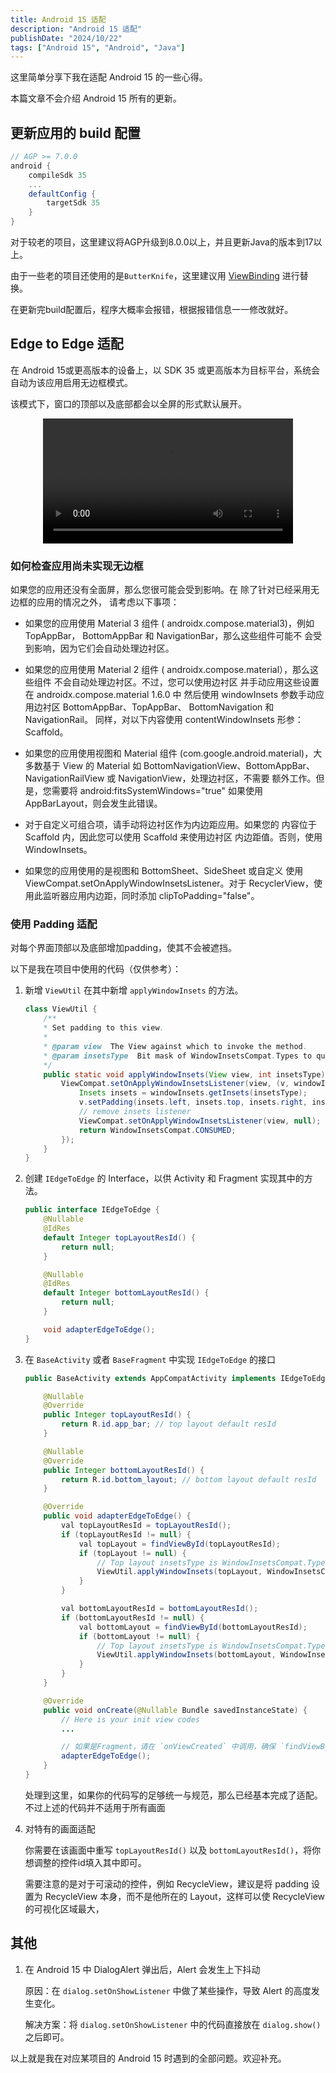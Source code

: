 ```yaml
---
title: Android 15 适配
description: "Android 15 适配"
publishDate: "2024/10/22"
tags: ["Android 15", "Android", "Java"]
---
```


这里简单分享下我在适配 Android 15 的一些心得。

本篇文章不会介绍 Android 15 所有的更新。

## 更新应用的 build 配置

```Groovy
// AGP >= 7.0.0
android {
    compileSdk 35
    ...
    defaultConfig {
        targetSdk 35
    }
}
```

对于较老的项目，这里建议将AGP升级到8.0.0以上，并且更新Java的版本到17以上。

由于一些老的项目还使用的是`ButterKnife`，这里建议用    [ViewBinding](https://developer.android.com/topic/libraries/view-binding?hl=zh-cn) 进行替换。

在更新完build配置后，程序大概率会报错，根据报错信息一一修改就好。

## Edge to Edge 适配

在 Android 15或更高版本的设备上，以 SDK 35 或更高版本为目标平台，系统会自动为该应用启用无边框模式。

该模式下，窗口的顶部以及底部都会以全屏的形式默认展开。

<div align="center">
    <video src="https://developer.android.com/static/images/guide/navigation/e2e-intro.mp4" width="400" controls="controls" type="video/mp4">
</div>

### 如何检查应用尚未实现无边框

如果您的应用还没有全面屏，那么您很可能会受到影响。在 除了针对已经采用无边框的应用的情况之外， 请考虑以下事项：

* 如果您的应用使用 Material 3 组件 ( androidx.compose.material3)，例如 TopAppBar， BottomAppBar 和 NavigationBar，那么这些组件可能不 会受到影响，因为它们会自动处理边衬区。
  
* 如果您的应用使用 Material 2 组件 ( androidx.compose.material），那么这些组件 不会自动处理边衬区。不过，您可以使用边衬区 并手动应用这些设置在 androidx.compose.material 1.6.0 中 然后使用 windowInsets 参数手动应用边衬区 BottomAppBar、TopAppBar、 BottomNavigation 和 NavigationRail。 同样，对以下内容使用 contentWindowInsets 形参： Scaffold。
  
* 如果您的应用使用视图和 Material 组件 (com.google.android.material)，大多数基于 View 的 Material 如 BottomNavigationView、BottomAppBar、 NavigationRailView 或 NavigationView，处理边衬区，不需要 额外工作。但是，您需要将 android:fitsSystemWindows="true" 如果使用 AppBarLayout，则会发生此错误。
  
* 对于自定义可组合项，请手动将边衬区作为内边距应用。如果您的 内容位于 Scaffold 内，因此您可以使用 Scaffold 来使用边衬区 内边距值。否则，使用 WindowInsets。
  
* 如果您的应用使用的是视图和 BottomSheet、SideSheet 或自定义 使用 ViewCompat.setOnApplyWindowInsetsListener。对于 RecyclerView，使用此监听器应用内边距，同时添加 clipToPadding="false"。

### 使用 Padding 适配

对每个界面顶部以及底部增加padding，使其不会被遮挡。

以下是我在项目中使用的代码（仅供参考）：
1. 新增 `ViewUtil` 在其中新增 `applyWindowInsets` 的方法。

    ```java
    class ViewUtil {
        /**
        * Set padding to this view.
        *
        * @param view  The View against which to invoke the method.
        * @param insetsType  Bit mask of WindowInsetsCompat.Types to query the insets for.
        */
        public static void applyWindowInsets(View view, int insetsType) {
            ViewCompat.setOnApplyWindowInsetsListener(view, (v, windowInsets) -> {
                Insets insets = windowInsets.getInsets(insetsType);
                v.setPadding(insets.left, insets.top, insets.right, insets.bottom);
                // remove insets listener
                ViewCompat.setOnApplyWindowInsetsListener(view, null);
                return WindowInsetsCompat.CONSUMED;
            });
        }
    }
    ```
2. 创建 `IEdgeToEdge` 的 Interface，以供 Activity 和 Fragment 实现其中的方法。

    ```java
    public interface IEdgeToEdge {
        @Nullable
        @IdRes
        default Integer topLayoutResId() {
            return null;
        }

        @Nullable
        @IdRes
        default Integer bottomLayoutResId() {
            return null;
        }

        void adapterEdgeToEdge();
    }
    ```

3. 在 `BaseActivity` 或者 `BaseFragment` 中实现 `IEdgeToEdge` 的接口

    ```java
    public BaseActivity extends AppCompatActivity implements IEdgeToEdge {

        @Nullable
        @Override
        public Integer topLayoutResId() {
            return R.id.app_bar; // top layout default resId
        }

        @Nullable
        @Override
        public Integer bottomLayoutResId() {
            return R.id.bottom_layout; // bottom layout default resId
        }

        @Override
        public void adapterEdgeToEdge() {
            val topLayoutResId = topLayoutResId();
            if (topLayoutResId != null) {
                val topLayout = findViewById(topLayoutResId);
                if (topLayout != null) {
                    // Top layout insetsType is WindowInsetsCompat.Type.statusBars
                    ViewUtil.applyWindowInsets(topLayout, WindowInsetsCompat.Type.statusBars());
                }
            }

            val bottomLayoutResId = bottomLayoutResId();
            if (bottomLayoutResId != null) {
                val bottomLayout = findViewById(bottomLayoutResId);
                if (bottomLayout != null) {
                    // Top layout insetsType is WindowInsetsCompat.Type.navigationBars()
                    ViewUtil.applyWindowInsets(bottomLayout, WindowInsetsCompat.Type.navigationBars());
                }
            }
        }

        @Override
        public void onCreate(@Nullable Bundle savedInstanceState) {
            // Here is your init view codes 
            ...

            // 如果是Fragment，请在 `onViewCreated` 中调用，确保 `findViewById` 可以找到对应的Id
            adapterEdgeToEdge();
        }
    }
    ```

    处理到这里，如果你的代码写的足够统一与规范，那么已经基本完成了适配。不过上述的代码并不适用于所有画面

4. 对特有的画面适配

    你需要在该画面中重写 `topLayoutResId()` 以及 `bottomLayoutResId()`，将你想调整的控件id填入其中即可。

    需要注意的是对于可滚动的控件，例如 RecycleView，建议是将 padding 设置为 RecycleView 本身，而不是他所在的 Layout，这样可以使 RecycleView 的可视化区域最大，

## 其他

1. 在 Android 15 中 DialogAlert 弹出后，Alert 会发生上下抖动

    原因：在 `dialog.setOnShowListener` 中做了某些操作，导致 Alert 的高度发生变化。
    
    解决方案：将 `dialog.setOnShowListener` 中的代码直接放在 `dialog.show()` 之后即可。


以上就是我在对应某项目的 Android 15 时遇到的全部问题。欢迎补充。